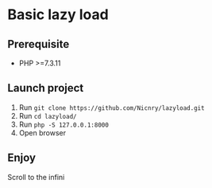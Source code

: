# Basic lazy load

## Prerequisite
- PHP >=7.3.11

## Launch project
1. Run `git clone https://github.com/Nicnry/lazyload.git`
2. Run `cd lazyload/`
3. Run `php -S 127.0.0.1:8000`
4. Open browser

## Enjoy
Scroll to the infini